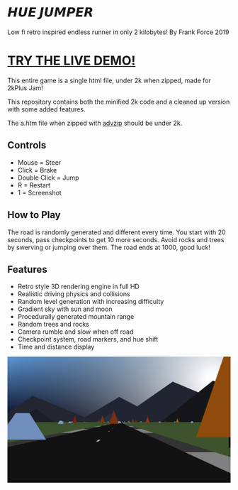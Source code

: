 # 𝙃𝙐𝙀 𝙅𝙐𝙈𝙋𝙀𝙍
Low fi retro inspired endless runner in only 2 kilobytes!
By Frank Force 2019

# [TRY THE LIVE DEMO!](https://killedbyapixel.github.io/HueJumper2k/)

This entire game is a single html file, under 2k when zipped, made for 2kPlus Jam!

This repository contains both the minified 2k code and a cleaned up version with some added features.

The a.htm file when zipped with [advzip](https://www.advancemame.it/comp-readme.html) should be under 2k.

## Controls
* Mouse = Steer
* Click = Brake
* Double Click = Jump
* R = Restart
* 1 = Screenshot

## How to Play
The road is randomly generated and different every time. You start with 20 seconds, pass checkpoints to get 10 more seconds. Avoid rocks and trees by swerving or jumping over them. The road ends at 1000, good luck!

## Features
* Retro style 3D rendering engine in full HD
* Realistic driving physics and collisions
* Random level generation with increasing difficulty
* Gradient sky with sun and moon
* Procedurally generated mountain range
* Random trees and rocks
* Camera rumble and slow when off road
* Checkpoint system, road markers, and hue shift
* Time and distance display

![Screenshot](/screenshot.jpg)
